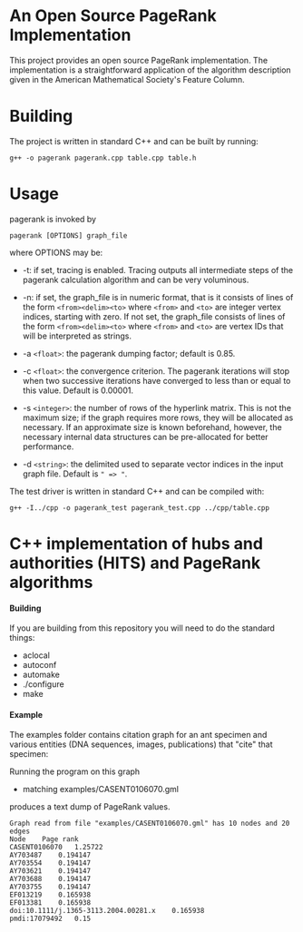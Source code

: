 

# An Open Source PageRank Implementation

This project provides an open source PageRank implementation. The
implementation is a straightforward application of the algorithm
description given in the American Mathematical Society's Feature
Column.

# Building

The project is written in standard C++ and can be built by running:

    g++ -o pagerank pagerank.cpp table.cpp table.h

# Usage

pagerank is invoked by

    pagerank [OPTIONS] graph_file

where OPTIONS may be:

* -t: if set, tracing is enabled. Tracing outputs all intermediate
   steps of the pagerank calculation algorithm and can be very
   voluminous.

* -n: if set, the graph_file is in numeric format, that is it consists
   of lines of the form `<from><delim><to>` where `<from>` and `<to>` are
   integer vertex indices, starting with zero. If not set, the
   graph_file consists of lines of the form `<from><delim><to>` where
   `<from>` and `<to>` are vertex IDs that will be interpreted as strings.

* -a `<float>`: the pagerank dumping factor; default is  0.85.

* -c `<float>`: the convergence criterion. The pagerank iterations will
   stop when two successive iterations have converged to less than or
   equal to this value. Default is 0.00001.

* -s `<integer>`: the number of rows of the hyperlink matrix. This is
   not the maximum size; if the graph requires more rows, they will be
   allocated as necessary. If an approximate size is known beforehand,
   however, the necessary internal data structures can be
   pre-allocated for better performance.

* -d `<string>`: the delimited used to separate vector indices in the
   input graph file. Default is `" => "`.



The test driver is written in standard C++ and can be compiled with:

    g++ -I../cpp -o pagerank_test pagerank_test.cpp ../cpp/table.cpp 


# C++ implementation of hubs and authorities (HITS) and PageRank algorithms


#### Building
If you are building from this repository you will need to do the standard things:

* aclocal
* autoconf
* automake
* ./configure
* make

#### Example

The examples folder contains citation graph for an ant specimen and various entities (DNA sequences, images, publications) that "cite" that specimen:



Running the program on this graph

* matching examples/CASENT0106070.gml

produces a text dump of PageRank values.

	Graph read from file "examples/CASENT0106070.gml" has 10 nodes and 20 edges
	Node	Page rank
	CASENT0106070	1.25722
	AY703487	0.194147
	AY703554 	0.194147
	AY703621 	0.194147
	AY703688	0.194147
	AY703755 	0.194147
	EF013219	0.165938
	EF013381	0.165938
	doi:10.1111/j.1365-3113.2004.00281.x	0.165938
	pmdi:17079492	0.15


